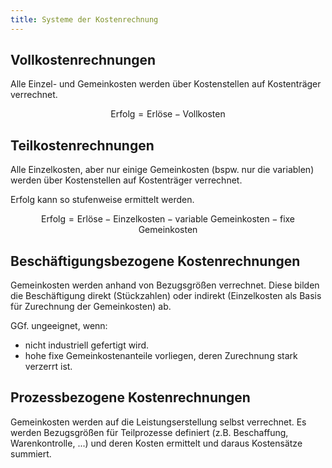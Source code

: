 ```yaml
---
title: Systeme der Kostenrechnung
---
```

## Vollkostenrechnungen
Alle Einzel- und Gemeinkosten werden über Kostenstellen auf Kostenträger verrechnet.

$$\text{Erfolg} = \text{Erlöse} - \text{Vollkosten}$$

## Teilkostenrechnungen
Alle Einzelkosten, aber nur einige Gemeinkosten (bspw. nur die variablen) werden über Kostenstellen auf Kostenträger verrechnet.

Erfolg kann so stufenweise ermittelt werden.

$$\text{Erfolg} = \text{Erlöse} - \text{Einzelkosten} - \text{variable Gemeinkosten} - \text{fixe Gemeinkosten}$$

## Beschäftigungsbezogene Kostenrechnungen
Gemeinkosten werden anhand von Bezugsgrößen verrechnet. Diese bilden die Beschäftigung direkt (Stückzahlen) oder indirekt (Einzelkosten als Basis für Zurechnung der Gemeinkosten) ab.

GGf. ungeeignet, wenn:
- nicht industriell gefertigt wird.
- hohe fixe Gemeinkostenanteile vorliegen, deren Zurechnung stark verzerrt ist.

## Prozessbezogene Kostenrechnungen
Gemeinkosten werden auf die Leistungserstellung selbst verrechnet.
Es werden Bezugsgrößen für Teilprozesse definiert (z.B. Beschaffung, Warenkontrolle, ...) und deren Kosten ermittelt und daraus Kostensätze summiert.
